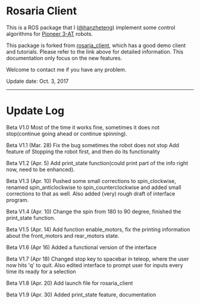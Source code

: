 # Rosaria Client
This is a ROS package that I ([@hanzheteng](https://github.com/hanzheteng)) implement some control algorithms for [Pioneer 3-AT](http://www.mobilerobots.com/researchrobots/p3at.aspx) robots.

This package is forked from [rosaria_client](https://github.com/pengtang/rosaria_client), which has a good demo client and tutorials. Please refer to the link above for detailed information.
This documentation only focus on the new features.

Welcome to contact me if you have any problem.

Update date: Oct. 3, 2017
*************************************************************************

# Update Log

Beta V1.0 Most of the time it works fine, sometimes it does not stop(continue going ahead or continue spinning).

Beta V1.1 (Mar. 28) Fix the bug sometimes the robot does not stop Add feature of Stopping the robot first, and then do its functionality

Beta V1.2 (Apr. 5) Add print_state function(could print part of the info right now, need to be enhanced).

Beta V1.3 (Apr. 10) Pushed some small corrections to spin_clockwise, renamed spin_anticlockwise to spin_counterclockwise and added small corrections to that as well. Also added (very) rough draft of interface program.

Beta V1.4 (Apr. 10) Change the spin from 180 to 90 degree, finished the print_state function.

Beta V1.5 (Apr. 14) Add function enable_motors, fix the printing information about the front_motors and rear_motors state.

Beta V1.6 (Apr 16) Added a functional version of the interface

Beta V1.7 (Apr 18) Changed stop key to spacebar in teleop, where the user now hits 'q' to quit.  Also edited interface to prompt user for inputs every time its ready for a selection

Beta V1.8 (Apr. 20) Add launch file for rosaria_client

Beta V1.9 (Apr. 30) Added print_state feature, documentation
